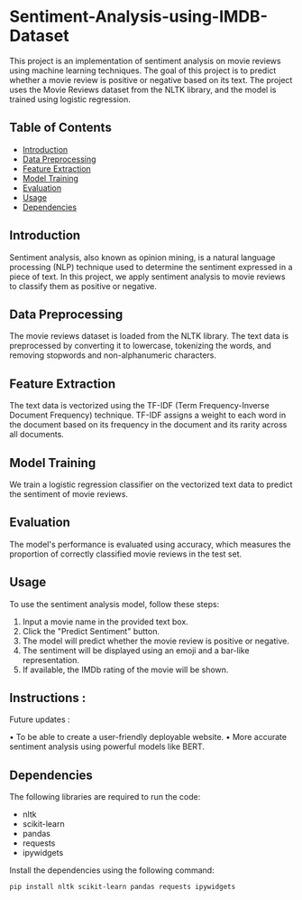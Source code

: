 # Sentiment-Analysis-using-IMDB-Dataset





This project is an implementation of sentiment analysis on movie reviews using machine learning techniques. The goal of this project is to predict whether a movie review is positive or negative based on its text. The project uses the Movie Reviews dataset from the NLTK library, and the model is trained using logistic regression.

## Table of Contents

- [Introduction](#introduction)
- [Data Preprocessing](#data-preprocessing)
- [Feature Extraction](#feature-extraction)
- [Model Training](#model-training)
- [Evaluation](#evaluation)
- [Usage](#usage)
- [Dependencies](#dependencies)

## Introduction

Sentiment analysis, also known as opinion mining, is a natural language processing (NLP) technique used to determine the sentiment expressed in a piece of text. In this project, we apply sentiment analysis to movie reviews to classify them as positive or negative.

## Data Preprocessing

The movie reviews dataset is loaded from the NLTK library. The text data is preprocessed by converting it to lowercase, tokenizing the words, and removing stopwords and non-alphanumeric characters.

## Feature Extraction

The text data is vectorized using the TF-IDF (Term Frequency-Inverse Document Frequency) technique. TF-IDF assigns a weight to each word in the document based on its frequency in the document and its rarity across all documents.

## Model Training

We train a logistic regression classifier on the vectorized text data to predict the sentiment of movie reviews.

## Evaluation

The model's performance is evaluated using accuracy, which measures the proportion of correctly classified movie reviews in the test set.

## Usage

To use the sentiment analysis model, follow these steps:

1. Input a movie name in the provided text box.
2. Click the "Predict Sentiment" button.
3. The model will predict whether the movie review is positive or negative.
4. The sentiment will be displayed using an emoji and a bar-like representation.
5. If available, the IMDb rating of the movie will be shown.

## Instructions : 

Future updates : 

• To be able to create a user-friendly deployable website. 
• More accurate sentiment analysis using powerful models like BERT.



## Dependencies

The following libraries are required to run the code:

- nltk
- scikit-learn
- pandas
- requests
- ipywidgets

Install the dependencies using the following command:

```bash
pip install nltk scikit-learn pandas requests ipywidgets

